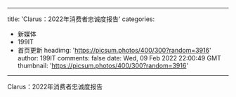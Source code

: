
---
title: 'Clarus：2022年消费者忠诚度报告'
categories: 
 - 新媒体
 - 199IT
 - 首页更新
headimg: 'https://picsum.photos/400/300?random=3916'
author: 199IT
comments: false
date: Wed, 09 Feb 2022 22:00:49 GMT
thumbnail: 'https://picsum.photos/400/300?random=3916'
---

<div>   
Clarus：2022年消费者忠诚度报告  
</div>
            